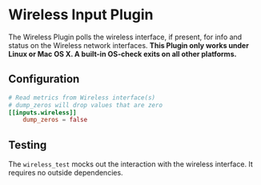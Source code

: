# Wireless Input Plugin

The Wireless Plugin polls the wireless interface, if present, for info and status on the Wireless network interfaces.
**This Plugin only works under Linux or Mac OS X. A built-in OS-check exits on all other platforms.**

## Configuration

```toml
# Read metrics from Wireless interface(s)
# dump_zeros will drop values that are zero
[[inputs.wireless]]
    dump_zeros = false
```

## Testing
The `wireless_test` mocks out the interaction with the wireless interface. It requires no outside dependencies.
